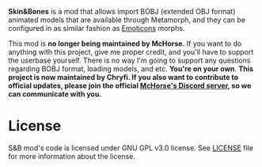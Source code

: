 **Skin&Bones** is a mod that allows import BOBJ (extended OBJ format) animated models that are available through Metamorph, and they can be configured in as similar fashion as [Emoticons](https://www.curseforge.com/minecraft/mc-mods/emoticons) morphs. 

This mod is **no longer being maintained by McHorse.** If you want to do anything with this project, give me proper credit, and you'll have to support the userbase yourself. There is no way I'm going to support any questions regarding BOBJ format, loading models, and etc. **You're on your own**.
**This project is now maintained by Chryfi. If you also want to contribute to official updates, please join the official [McHorse's Discord server](https://discord.gg/qfxrqUF), so we can communicate with you.**

# License

S&B mod's code is licensed under GNU GPL v3.0 license. See [LICENSE](./LICENSE) file for more information about the license.
